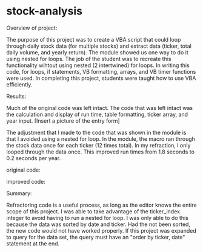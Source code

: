 # stock-analysis

Overview of project:

  The purpose of this project was to create a VBA script that could loop through daily stock data (for multiple stocks) and extract data (ticker, total daily volume, and yearly return). The module showed us one way to do it using nested for loops. The job of the student was to recreate this functionality wihtout using nested (2 intertwined) for loops. In writing this code, for loops, if statements, VB formatting, arrays, and VB timer functions were used. In completing this project, students were taught how to use VBA efficiently.


Results:

  Much of the original code was left intact. The code that was left intact was the calculation and display of run time, table formatting, ticker array, and year input.
[Insert a picture of the entry form]

  The adjustment that I made to the code that was shown in the module is that I avoided using a nested for loop. In the module, the macro ran through the stock data once for each ticker (12 times total). In my refraction, I only looped through the data once. This improved run times from 1.8 seconds to 0.2 seconds per year.
  
original code:


improved code:



Summary:

  Refractoring code is a useful process, as long as the editor knows the entire scope of this project. I was able to take advantage of the ticker_index integer to avoid having to run a nested for loop. I was only able to do this because the data was sorted by date and ticker. Had the not been sorted, the new code would not have worked properly. If this project was expanded to query for the data set, the query must have an "order by ticker, date" statement at the end.
